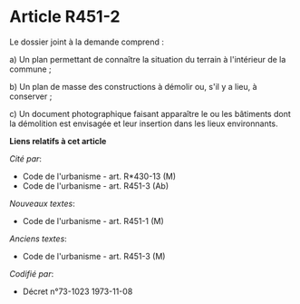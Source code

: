 # Article R451-2

Le dossier joint à la demande comprend :

a) Un plan permettant de connaître la situation du terrain à l'intérieur de la commune ;

b) Un plan de masse des constructions à démolir ou, s'il y a lieu, à conserver ;

c) Un document photographique faisant apparaître le ou les bâtiments dont la démolition est envisagée et leur insertion dans
les lieux environnants.

**Liens relatifs à cet article**

_Cité par_:

  - Code de l'urbanisme - art. R*430-13 (M)
  - Code de l'urbanisme - art. R451-3 (Ab)

_Nouveaux textes_:

  - Code de l'urbanisme - art. R451-1 (M)

_Anciens textes_:

  - Code de l'urbanisme - art. R451-3 (M)

_Codifié par_:

  - Décret n°73-1023 1973-11-08
